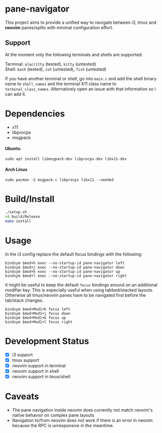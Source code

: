 # pane-navigator

This project aims to provide a unified way to navigate between i3, tmux and **neovim** panes/splits with minimal configuration effort. 

## Support
At the moment only the following terminals and shells are supported:

Terminal: `alacritty` (tested), `kitty` (untested)  
Shell: `bash` (tested), `zsh` (untested), `fish` (untested)  

If you have another terminal or shell, go into `main.c` and add the shell binary name to `shell_names` and the terminal X11 class name to `terminal_class_names`. Alternatively open an issue with that information so i can add it.

# Dependencies
- x11
- libprocps
- msgpack

#### Ubuntu
```
sudo apt install libmsgpack-dev libprocps-dev libx11-dev
```
#### Arch Linux
```
sudo pacman -S msgpack-c libprocps libx11 --needed
```

# Build/Install
```bash
./setup.sh
cd build/Release
make install
```

# Usage
In the i3 config replace the default focus bindings with the following:
```
bindsym $mod+h exec --no-startup-id pane-navigator left
bindsym $mod+j exec --no-startup-id pane-navigator down
bindsym $mod+k exec --no-startup-id pane-navigator up
bindsym $mod+l exec --no-startup-id pane-navigator right
```

It might be useful to keep the default `focus` bindings around on an additional modifier key. This is especially useful when using tabbed/stacked layouts. Otherwise all tmux/neovim panes have to be navigated first before the tab/stack changes.

```
bindsym $mod+Mod1+h focus left
bindsym $mod+Mod1+j focus down
bindsym $mod+Mod1+k focus up
bindsym $mod+Mod1+l focus right
```

# Development Status
- [x] i3 support
- [x] tmux support
- [x] neovim support in terminal
- [x] neovim support in shell
- [x] neovim support in tmux/shell

# Caveats
- The pane navigation inside neovim does currently not match neovim's native behavior on complex pane layouts
- Navigation to/from neovim does not work if there is an error in neovim because the RPC is unresponsive in the meantime.
